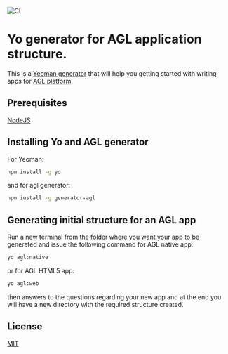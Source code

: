 ![CI](https://github.com/ene-ilies/agl-generator-app/workflows/Node.js%20CI/badge.svg)

# Yo generator for AGL application structure.

This is a [Yeoman generator](https://yeoman.io/) that will help you getting started with writing apps for [AGL platform](https://www.automotivelinux.org/).

## Prerequisites

[NodeJS](https://nodejs.org/en/)

## Installing Yo and AGL generator

For Yeoman:
```bash
npm install -g yo
```
and for agl generator:
```bash
npm install -g generator-agl
```
## Generating initial structure for an AGL app

Run a new terminal from the folder where you want your app to be generated and issue the following command for AGL native app:
```bash
yo agl:native
```
or for AGL HTML5 app:
```bash
yo agl:web
```
then answers to the questions regarding your new app and at the end you will have a new directory with the required structure created.

## License

[MIT](https://github.com/ene-ilies/agl-generator-app/blob/master/LICENSE)
